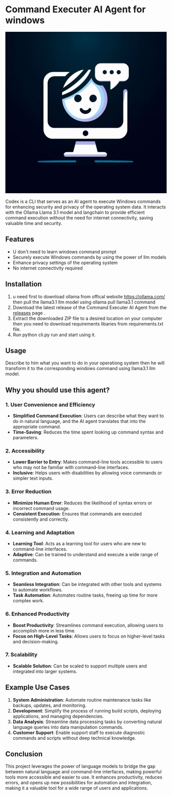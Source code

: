 # Command Executer AI Agent for windows 
![Logo](logo.png)

Codex is a CLI that serves as an AI agent to execute Windows commands for enhancing security and privacy of the operating system data. It interacts with the Ollama Llama 3.1 model and langchain to provide efficient command execution without the need for internet connectivity, saving valuable time and security.

## Features
- U don't need to learn windows command prompt  
- Securely execute Windows commands by using the power of llm models 
- Enhance privacy settings of the operating system
- No internet connectivity required


## Installation
1. u need first to download ollama from offical website https://ollama.com/ then pull the llama3.1 llm model using ollama pull llama3.1 command
2. Download the latest release of the Command Executer AI Agent from the [releases](https://github.com/abdallahlakh/codex-agent) page .
3. Extract the downloaded ZIP file to a desired location on your computer then you need to download requirements libaries from requirements.txt file.
4. Run python cli.py run and start using it.

## Usage

Describe to him what you want to do in your operationg system then he will transform it to the corresponding windows command using llama3.1 llm model.



## Why you should use this agent?

### 1. User Convenience and Efficiency
- **Simplified Command Execution**: Users can describe what they want to do in natural language, and the AI agent translates that into the appropriate command.
- **Time-Saving**: Reduces the time spent looking up command syntax and parameters.

### 2. Accessibility
- **Lower Barrier to Entry**: Makes command-line tools accessible to users who may not be familiar with command-line interfaces.
- **Inclusive**: Helps users with disabilities by allowing voice commands or simpler text inputs.

### 3. Error Reduction
- **Minimize Human Error**: Reduces the likelihood of syntax errors or incorrect command usage.
- **Consistent Execution**: Ensures that commands are executed consistently and correctly.

### 4. Learning and Adaptation
- **Learning Tool**: Acts as a learning tool for users who are new to command-line interfaces.
- **Adaptive**: Can be trained to understand and execute a wide range of commands.

### 5. Integration and Automation
- **Seamless Integration**: Can be integrated with other tools and systems to automate workflows.
- **Task Automation**: Automates routine tasks, freeing up time for more complex work.

### 6. Enhanced Productivity
- **Boost Productivity**: Streamlines command execution, allowing users to accomplish more in less time.
- **Focus on High-Level Tasks**: Allows users to focus on higher-level tasks and decision-making.

### 7. Scalability
- **Scalable Solution**: Can be scaled to support multiple users and integrated into larger systems.

## Example Use Cases
1. **System Administration**: Automate routine maintenance tasks like backups, updates, and monitoring.
2. **Development**: Simplify the process of running build scripts, deploying applications, and managing dependencies.
3. **Data Analysis**: Streamline data processing tasks by converting natural language queries into data manipulation commands.
4. **Customer Support**: Enable support staff to execute diagnostic commands and scripts without deep technical knowledge.

## Conclusion
This project leverages the power of language models to bridge the gap between natural language and command-line interfaces, making powerful tools more accessible and easier to use. It enhances productivity, reduces errors, and opens up new possibilities for automation and integration, making it a valuable tool for a wide range of users and applications.

